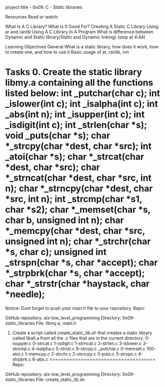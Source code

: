 project title - 0x09. C - Static libraries

Resources
Read or watch:

What Is A C Library? What Is It Good For?
Creating A Static C Library Using ar and ranlib
Using A C Library In A Program
What is difference between Dynamic and Static library(Static and Dynamic linking) (stop at 4:44)

Learning Objectives
General
What is a static library, how does it work, how to create one, and how to use it
Basic usage of ar, ranlib, nm

Tasks
0. Create the static library libmy.a containing all the functions listed below:
int _putchar(char c);
int _islower(int c);
int _isalpha(int c);
int _abs(int n);
int _isupper(int c);
int _isdigit(int c);
int _strlen(char *s);
void _puts(char *s);
char *_strcpy(char *dest, char *src);
int _atoi(char *s);
char *_strcat(char *dest, char *src);
char *_strncat(char *dest, char *src, int n);
char *_strncpy(char *dest, char *src, int n);
int _strcmp(char *s1, char *s2);
char *_memset(char *s, char b, unsigned int n);
char *_memcpy(char *dest, char *src, unsigned int n);
char *_strchr(char *s, char c);
unsigned int _strspn(char *s, char *accept);
char *_strpbrk(char *s, char *accept);
char *_strstr(char *haystack, char *needle);
=========================================
Notice: Dont forget to push your main.h file to your repository.
Repo:

GitHub repository: alx-low_level_programming
Directory: 0x09-static_libraries
File: libmy.a, main.h

1. Create a script called create_static_lib.sh that creates a static library called liball.a from all the .c files that are in the current directory.
0-isupper.c  0-strcat.c  1-isdigit.c  1-strncat.c  2-strlen.c   3-islower.c  3-strcmp.c  4-isalpha.c  5-strstr.c  9-strcpy.c  _putchar.c
0-memset.c   100-atoi.c  1-memcpy.c   2-strchr.c   2-strncpy.c  3-puts.c     3-strspn.c  4-strpbrk.c  6-abs.c
=====================================
Repo:

GitHub repository: alx-low_level_programming
Directory: 0x09-static_libraries
File: create_static_lib.sh
